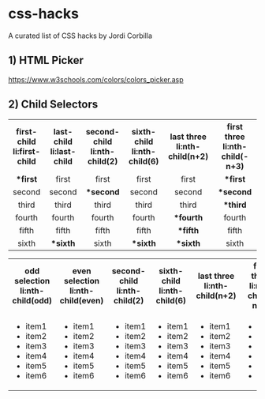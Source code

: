 # css-hacks

A curated list of CSS hacks by Jordi Corbilla

## 1) HTML Picker

https://www.w3schools.com/colors/colors_picker.asp

## 2) Child Selectors

<table>
  <tbody>
    <tr>
      <th align="center">first-child<br>li:first-child</th>
      <th align="center">last-child<br>li:last-child</th>
      <th align="center">second-child<br>li:nth-child(2)</th>
      <th align="center">sixth-child<br>li:nth-child(6)</th>
      <th align="center">last three<br>li:nth-child(n+2)</th>
      <th align="center">first three<br>li:nth-child(-n+3)</th>      
    </tr>
    <tr>
      <td align="center"><b>*first</b></td>
      <td align="center">first</td>
      <td align="center">first</td>
      <td align="center">first</td>
      <td align="center">first</td>
      <td align="center"><b>*first</b></td>
    </tr>
    <tr>
      <td align="center">second</td>
      <td align="center">second</td>
      <td align="center"><b>*second</b></td>
      <td align="center">second</td>
      <td align="center">second</td>
      <td align="center"><b>*second</b></td>
    </tr>
    <tr>
      <td align="center">third</td>
      <td align="center">third</td>
      <td align="center">third</td>
      <td align="center">third</td>
      <td align="center">third</td>
      <td align="center"><b>*third</b></td>
    </tr>
    <tr>
      <td align="center">fourth</td>
      <td align="center">fourth</td>
      <td align="center">fourth</td>
      <td align="center">fourth</td>
      <td align="center"><b>*fourth</b></td>
      <td align="center">fourth</td>
    </tr>
    <tr>
      <td align="center">fifth</td>
      <td align="center">fifth</td>
      <td align="center">fifth</td>
      <td align="center">fifth</td>
      <td align="center"><b>*fifth</b></td>
      <td align="center">fifth</td>
    </tr>
    <tr>
      <td align="center">sixth</td>
      <td align="center"><b>*sixth</b></td>
      <td align="center">sixth</td>
      <td align="center"><b>*sixth</b></td>
      <td align="center"><b>*sixth</b></td>
      <td align="center">sixth</td>
    </tr>    
  </tbody>
</table>

<table>
  <tbody>
    <tr>
      <th align="center">odd selection<br>li:nth-child(odd)</th>
      <th align="center">even selection<br>li:nth-child(even)</th>
      <th align="center">second-child<br>li:nth-child(2)</th>
      <th align="center">sixth-child<br>li:nth-child(6)</th>
      <th align="center">last three<br>li:nth-child(n+2)</th>
      <th align="center">first three<br>li:nth-child(-n+3)</th>      
    </tr>
    <tr>
      <td>
        <ul>
          <li>item1</li>
          <li>item2</li>
          <li>item3</li>
          <li>item4</li>
          <li>item5</li>
          <li>item6</li>
        </ul>
      </td>
      <td>
        <ul>
          <li>item1</li>
          <li>item2</li>
          <li>item3</li>
          <li>item4</li>
          <li>item5</li>
          <li>item6</li>
        </ul>
      </td>
      <td>
        <ul>
          <li>item1</li>
          <li>item2</li>
          <li>item3</li>
          <li>item4</li>
          <li>item5</li>
          <li>item6</li>
        </ul>
      </td>
      <td>
        <ul>
          <li>item1</li>
          <li>item2</li>
          <li>item3</li>
          <li>item4</li>
          <li>item5</li>
          <li>item6</li>
        </ul>
      </td>
      <td>
        <ul>
          <li>item1</li>
          <li>item2</li>
          <li>item3</li>
          <li>item4</li>
          <li>item5</li>
          <li>item6</li>
        </ul>
      </td>
      <td>
        <ul>
          <li>item1</li>
          <li>item2</li>
          <li>item3</li>
          <li>item4</li>
          <li>item5</li>
          <li>item6</li>
        </ul>
      </td>      
    </tr>
  </tbody>
</table>
